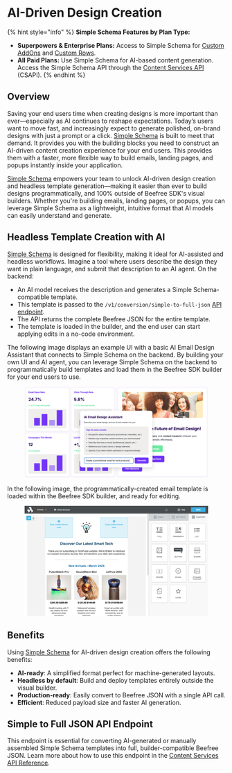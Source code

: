 # AI-Driven Design Creation

{% hint style="info" %}
**Simple Schema Features by Plan Type:**

* **Superpowers & Enterprise Plans:** Access to Simple Schema for [Custom AddOns](ai-driven-design-creation.md#custom-addons) and [Custom Rows](../rows/reusable-content/create/pre-build/implement-custom-rows.md).
* **All Paid Plans:** Use Simple Schema for AI-based content generation. Access the Simple Schema API through the [Content Services API](../apis/content-services-api/content-services-api-reference.md#simple-to-full-json) (CSAPI).
{% endhint %}

## Overview

Saving your end users time when creating designs is more important than ever—especially as AI continues to reshape expectations. Today’s users want to move fast, and increasingly expect to generate polished, on-brand designs with just a prompt or a click. [Simple Schema](../data-structures/simple-schema/) is built to meet that demand. It provides you with the building blocks you need to construct an AI-driven content creation experience for your end users. This provides them with a faster, more flexible way to build emails, landing pages, and popups instantly inside your application.

[Simple Schema](../data-structures/simple-schema/) empowers your team to unlock AI-driven design creation and headless template generation—making it easier than ever to build designs programmatically, and 100% outside of Beefree SDK's visual builders. Whether you're building emails, landing pages, or popups, you can leverage Simple Schema as a lightweight, intuitive format that AI models can easily understand and generate.

## Headless Template Creation with AI

[Simple Schema](../data-structures/simple-schema/) is designed for flexibility, making it ideal for AI-assisted and headless workflows. Imagine a tool where users describe the design they want in plain language, and submit that description to an AI agent. On the backend:

* An AI model receives the description and generates a Simple Schema-compatible template.
* This template is passed to the `/v1/conversion/simple-to-full-json` [API endpoint](../apis/content-services-api/content-services-api-reference.md#simple-to-full-json).
* The API returns the complete Beefree JSON for the entire template.
* The template is loaded in the builder, and the end user can start applying edits in a no-code environment.

The following image displays an example UI with a basic AI Email Design Assistant that connects to Simple Schema on the backend. By building your own UI and AI agent, you can leverage Simple Schema on the backend to programmatically build templates and load them in the Beefree SDK builder for your end users to use.

<figure><img src="../.gitbook/assets/CleanShot 2025-04-09 at 14.46.24.png" alt=""><figcaption></figcaption></figure>

In the following image, the programmatically-created email template is loaded within the Beefree SDK builder, and ready for editing. &#x20;

<figure><img src="../.gitbook/assets/CleanShot 2025-04-09 at 14.51.41.png" alt=""><figcaption></figcaption></figure>

## Benefits

Using [Simple Schema](../data-structures/simple-schema/) for AI-driven design creation offers the following benefits:

* **AI-ready**: A simplified format perfect for machine-generated layouts.
* **Headless by default**: Build and deploy templates entirely outside the visual builder.
* **Production-ready**: Easily convert to Beefree JSON with a single API call.
* **Efficient**: Reduced payload size and faster AI generation.

## Simple to Full JSON API Endpoint

This endpoint is essential for converting AI-generated or manually assembled Simple Schema templates into full, builder-compatible Beefree JSON. Learn more about how to use this endpoint in the [Content Services API Reference](../apis/content-services-api/content-services-api-reference.md#simple-to-full-json).
